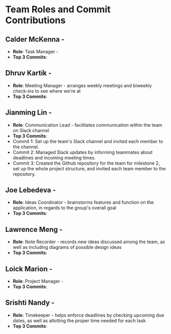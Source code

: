 # Team Roles and Commit Contributions

## Calder McKenna - 
- **Role**: Task Manager - 
- **Top 3 Commits**:

## Dhruv Kartik - 
- **Role**: Meeting Manager - arranges weekly meetings and biweekly check-ins to see where we're at
- **Top 3 Commits**:

## Jianming Lin - 
- **Role**: Communication Lead - facilitates communication within the team on Slack channel
- **Top 3 Commits**:
- Commit 1: Set up the team's Slack channel and invited each member to the channel.
- Commit 2: Managed Slack updates by informing teammates about deadlines and incoming meeting times.
- Commit 3: Created the Github repository for the team for milestone 2, set up the whole project structure, and invited each team member to the repository.

## Joe Lebedeva - 
- **Role**: Ideas Coordinator - brainstorms features and function on the application, in regards to the group's overall goal
- **Top 3 Commits**:

## Lawrence Meng - 
- **Role**: Note Recorder - records new ideas discussed among the team, as well as including diagrams of possible design ideas
- **Top 3 Commits**:

## Loick Marion - 
- **Role**: Project Manager  - 
- **Top 3 Commits**:

## Srishti Nandy - 
- **Role**: Timekeeper - helps enforce deadlines by checking upcoming due dates, as well as allotting the proper time needed for each task
- **Top 3 Commits**:
